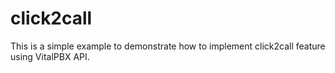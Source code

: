 # click2call
This is a simple example to demonstrate how to implement click2call feature using VitalPBX API.
